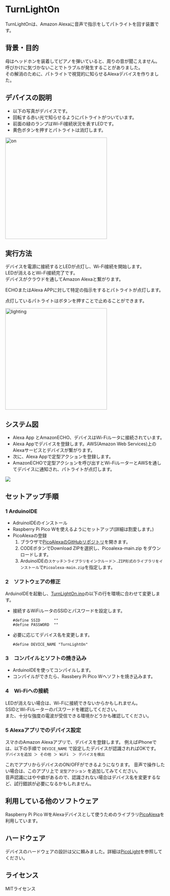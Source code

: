 # TurnLightOn

TurnLightOnは、Amazon Alexaに音声で指示をしてパトライトを回す装置です。


## 背景・目的
母はヘッドホンを装着してピアノを弾いていると、周りの音が聞こえません。  
呼びかけに気づかないことでトラブルが発生することがありました。  
その解消のために、パトライトで視覚的に知らせるAlexaデバイスを作りました。  

## デバイスの説明

- 以下の写真がデバイスです。
- 回転する赤い光で知らせるようにパトライトがついています。
- 前面の緑のランプはWi-Fi接続状況を表すLEDです。
- 黄色ボタンを押すとパトライトは消灯します。

<img alt="on" src="./pictures/LEDon.JPG" width="320px">

## 実行方法
デバイスを電源に接続するとLEDが点灯し、Wi-Fi接続を開始します。  
LEDが消えるとWi-Fi接続完了です。  
デバイスがクラウドを通してAmazon Alexaと繋がります。

ECHOまたはAlexa APPに対して特定の指示をするとパトライトが点灯します。

点灯しているパトライトはボタンを押すことで止めることができます。

<img alt="lighting" src="./pictures/Lighting.JPG" width="320px">

## システム図
- Alexa App とAmazonECHO、デバイスはWi-Fiルータに接続されています。
- Alexa Appでデバイスを登録します。AWS(Amazon Web Services)上のAlexaサービスとデバイスが繋がります。
- 次に、Alexa Appで定型アクションを登録します。 
- AmazonECHOで定型アクションを呼び出すとWi-FiルーターとAWSを通してデバイスに通知され、パトライトが点灯します。

![](./pictures/system.drawio.svg)


## セットアップ手順

### 1 ArduinoIDE
- AdruinoIDEのインストール
- Raspberry Pi Pico Wを使えるようにセットアップ(詳細は割愛します。)
- PicoAlexaの登録
  1. ブラウザで[PicoAlexaのGitHubリポジトリ](https://github.com/jksoft-main/Picoalexa)を開きます。
  2. CODEボタンでDownload ZIPを選択し、Picoalexa-main.zip をダウンロードします。
  3. ArduinoIDEの`スケッチ＞ライブラリをインクルード＞.ZIP形式のライブラリをインストール`で`Picoalexa-main.zip`を指定します。

  
### 2　ソフトウェアの修正

ArduinoIDEを起動し、[TurnLightOn.ino](./TLO/TurnLightOn.ino)の以下の行を環境に合わせて変更します。

- 接続するWiFiルータのSSIDとパスワードを設定します。
  ```
  #define SSID      ""
  #define PASSWORD  ""
  ```
- 必要に応じてデバイス名を変更します。
  ```
  #define DEVICE_NAME "TurnLightOn"
  ```

### 3　コンパイルとソフトの焼き込み
- ArduinoIDEを使ってコンパイルします。
- コンパイルができたら、Rassbery Pi Pico Wへソフトを焼き込みます。

### 4　Wi-Fiへの接続
LEDが消えない場合は、Wi-Fiに接続できないからかもしれません。  
SSIDとWi-Fiルーターのパスワードを確認してください。  
また、十分な強度の電波が受信できる環境かどうかも確認してください。

### 5 Alexaアプリでのデバイス設定
スマホのAmazon Alexaアプリで、デバイスを登録します。
例えばiPhoneでは、以下の手順で `DEVICE_NAME` で設定したデバイスが認識されればOKです。  
`デバイスを追加 ＞ その他 ＞ WiFi　＞ デバイスを検出`

これでアプリからデバイスのON/OFFができるようになります。
音声で操作したい場合は、このアプリ上で `定型アクション` を追加してみてください。  
音声認識にはやや癖があるので、認識されない場合はデバイス名を変更するなど、試行錯誤が必要になるかもしれません。


## 利用している他のソフトウェア
Raspberry Pi Pico WをAlexaデバイスとして使うためのライブラリ[PicoAlexa](https://github.com/jksoft-main/Picoalexa)を利用しています。

## ハードウェア
デバイスのハードウェアの設計は父に頼みました。詳細は[PicoLight](https://github.com/46nori/PicoLight)を参照してください。

## ライセンス
MITライセンス
